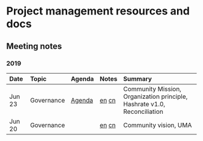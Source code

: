 # Project management resources and docs

## Meeting notes

### 2019

Date | Topic | Agenda  | Notes | Summary |
|:---|:---|---|---|:---|
Jun 23 | Governance | [Agenda](https://github.com/carboclan/pm/issues/1) | [en](notes/20190623-meeting-governance-en.md) [cn](notes/20190623-meeting-governance-cn.md) | Community Mission, Organization principle, Hashrate v1.0, Reconciliation |
Jun 20 | Governance | | [en](notes/20190620-meeting-governance-en.md) [cn](notes/20190620-meeting-governance-cn.md) | Community vision, UMA |
